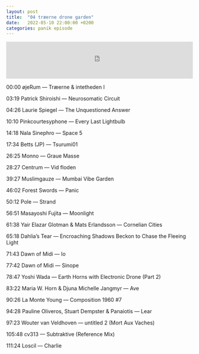 ```yaml
---
layout: post
title:  "04 træerne drone garden"
date:   2022-05-10 22:00:00 +0200
categories: panik episode
---
```

<iframe height="100" width="100%" scrolling="no" frameborder="no" src="https://www.radiopanik.org/emissions/oorsmeer/04-trerne-drone-garden/embed/13838/" ></iframe>


00:00 øjeRum — Træerne & intetheden I

03:19 Patrick Shiroishi — Neurosomatic Circuit

04:26 Laurie Spiegel — The Unquestioned Answer

10:10 Pinkcourtesyphone — Every Last Lightbulb

14:18 Nala Sinephro — Space 5

17:34 Betts (JP) — Tsurumi01

26:25 Monno — Graue Masse

28:27 Centrum — Vid floden

39:27 Muslimgauze — Mumbai Vibe Garden

46:02 Forest Swords — Panic

50:12 Pole — Strand

56:51 Masayoshi Fujita — Moonlight

61:38 Yair Elazar Glotman & Mats Erlandsson — Cornelian Cities

65:18 Dahlia’s Tear — Encroaching Shadows Beckon to Chase the Fleeing Light

71:43 Dawn of Midi — Io

77:42 Dawn of Midi — Sinope

78:47 Yoshi Wada — Earth Horns with Electronic Drone (Part 2)

83:22 Maria W. Horn & Djuna Michelle Jangmyr — Ave

90:26 La Monte Young — Composition 1960 #7

94:28 Pauline Oliveros, Stuart Dempster & Panaiotis — Lear

97:23 Wouter van Veldhoven — untitled 2 (Mort Aux Vaches)

105:48 cv313 — Subtraktive (Reference Mix)

111:24 Loscil — Charlie